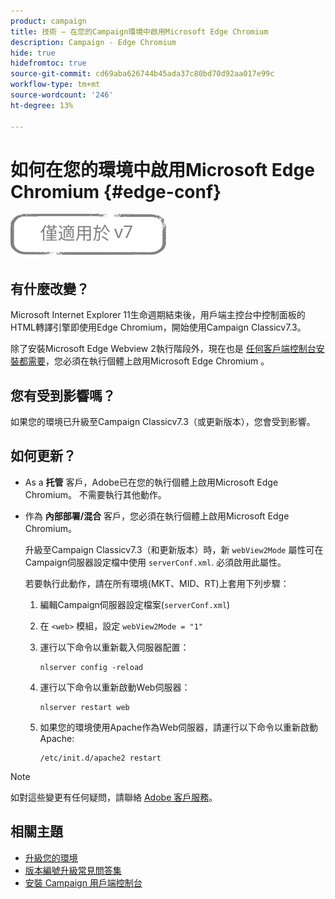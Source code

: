 ```yaml
---
product: campaign
title: 技術 — 在您的Campaign環境中啟用Microsoft Edge Chromium
description: Campaign - Edge Chromium
hide: true
hidefromtoc: true
source-git-commit: cd69aba626744b45ada37c80bd70d92aa017e99c
workflow-type: tm+mt
source-wordcount: '246'
ht-degree: 13%

---
```



# 如何在您的環境中啟用Microsoft Edge Chromium {#edge-conf}

![](../../assets/v7-only.svg)


## 有什麼改變？

Microsoft Internet Explorer 11生命週期結束後，用戶端主控台中控制面板的HTML轉譯引擎即使用Edge Chromium，開始使用Campaign Classicv7.3。

除了安裝Microsoft Edge Webview 2執行階段外，現在也是 [任何客戶端控制台安裝都需要](../../installation/using/installing-the-client-console.md#webview)，您必須在執行個體上啟用Microsoft Edge Chromium 。

## 您有受到影響嗎？

如果您的環境已升級至Campaign Classicv7.3（或更新版本），您會受到影響。

## 如何更新？

* As a **托管** 客戶，Adobe已在您的執行個體上啟用Microsoft Edge Chromium。 不需要執行其他動作。

* 作為 **內部部署/混合** 客戶，您必須在執行個體上啟用Microsoft Edge Chromium。

   升級至Campaign Classicv7.3（和更新版本）時，新 `webView2Mode` 屬性可在Campaign伺服器設定檔中使用 `serverConf.xml`. 必須啟用此屬性。

   若要執行此動作，請在所有環境(MKT、MID、RT)上套用下列步驟：

   1. 編輯Campaign伺服器設定檔案(`serverConf.xml`)
   1. 在 `<web>` 模組，設定 `webView2Mode = "1"`
   1. 運行以下命令以重新載入伺服器配置：

      ```
      nlserver config -reload
      ```

   1. 運行以下命令以重新啟動Web伺服器：

      ```
      nlserver restart web
      ```

   1. 如果您的環境使用Apache作為Web伺服器，請運行以下命令以重新啟動Apache:

      ```
      /etc/init.d/apache2 restart
      ```


>[!NOTE]
>
>如對這些變更有任何疑問，請聯絡 [Adobe 客戶服務](https://helpx.adobe.com/tw/enterprise/admin-guide.html/enterprise/using/support-for-experience-cloud.ug.html)。

## 相關主題

* [升級您的環境](../../production/using/build-upgrade.md)
* [版本編號升級常見問答集](../../platform/using/faq-build-upgrade.md)
* [安裝 Campaign 用戶端控制台](../../installation/using/installing-the-client-console.md)

